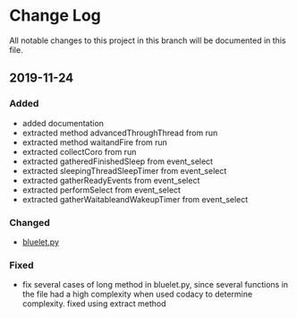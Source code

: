 # Change Log

All notable changes to this project in this branch will be documented in this file.

## 2019-11-24

### Added
- added documentation
- extracted method advancedThroughThread from run
- extracted method waitandFire from run
- extracted collectCoro from run
- extracted gatheredFinishedSleep from event_select
- extracted sleepingThreadSleepTimer from event_select
- extracted gatherReadyEvents from event_select
- extracted performSelect from event_select
- extracted gatherWaitableandWakeupTimer from event_select

### Changed
- [bluelet.py](https://github.com/austinmm/beets/blob/Chris_Nguyen_deliverible2task3/beets/util/bluelet.py)

### Fixed

- fix several cases of long method in bluelet.py, since several functions in the file had a high complexity when used codacy to determine complexity. fixed using extract method

